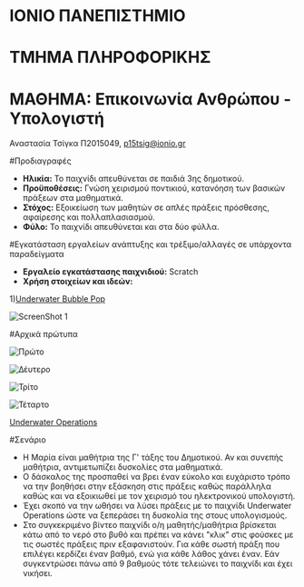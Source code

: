 # ΙΟΝΙΟ ΠΑΝΕΠΙΣΤΗΜΙΟ 
# ΤΜΗΜΑ ΠΛΗΡΟΦΟΡΙΚΗΣ 
# ΜΑΘΗΜΑ: Επικοινωνία Ανθρώπου - Υπολογιστή 

Αναστασία Τσίγκα Π2015049, p15tsig@ionio.gr

#Προδιαγραφές

 - **Ηλικία:** Το παιχνίδι απευθύνεται σε παιδιά 3ης δημοτικού.
 - **Προϋποθέσεις:** Γνώση χειρισμού ποντικιού, κατανόηση των βασικών πράξεων στα μαθηματικά.
 - **Στόχος:** Εξοικείωση των μαθητών σε απλές πράξεις πρόσθεσης, αφαίρεσης και πολλαπλασιασμού.
 - **Φύλο:** Το παιχνίδι απευθύνεται και στα δύο φύλλα.
 
 #Εγκατάσταση εργαλείων ανάπτυξης και τρέξιμο/αλλαγές σε υπάρχοντα παραδείγματα
 - **Εργαλείο εγκατάστασης παιχνιδιού:** Scratch
 - **Χρήση στοιχείων και ιδεών:**
 
1)[Underwater Bubble Pop](https://scratch.mit.edu/projects/10484983/)


![ScreenShot 1](https://lh3.googleusercontent.com/4lfbjAeJwHPlXfSDGxeeXz6eGTQESuIo53sVvIZsO8G2xpHte29plqsCmgGUkLacyCVEkJjD=s0 "Screenshot1")

#Αρχικά πρώτυπα

![Πρώτο](https://lh3.googleusercontent.com/-MHzMSFWI1YI/WEdvrA8Fc6I/AAAAAAAAA08/kXDrNmLfmEEN0h_URHgNUh3GKZCOhO7xACLcB/s0/Screen+Shot+2016-12-07+at+04.10.31.png "Screen Shot 2016-12-07 at 04.10.31.png")

![Δέυτερο](https://lh3.googleusercontent.com/-tJ39WpSPxps/WEdvypdi9QI/AAAAAAAAA1E/Tc-xJSqdRxY0CzNS9rNLwdN9PE5SyuLBACLcB/s0/Screen+Shot+2016-12-07+at+04.09.54.png "Screen Shot 2016-12-07 at 04.09.54.png")

![Τρίτο](https://lh3.googleusercontent.com/-UAchyxPvqb0/WEdv7v5R_dI/AAAAAAAAA1M/yqdA-xV3AfQrKQdKREaK2CIbdrGutG9oACLcB/s0/Screen+Shot+2016-12-07+at+04.10.02.png "Screen Shot 2016-12-07 at 04.10.02.png")

![Τέταρτο](https://lh3.googleusercontent.com/-iT9Or1a1Lgo/WEdwB4zpBqI/AAAAAAAAA1U/NjH4bcvBmyEMNQ0vdfh7c3siQUgAHIF1QCLcB/s0/Screen+Shot+2016-12-07+at+04.10.15.png "Screen Shot 2016-12-07 at 04.10.15.png")

[Underwater Operations](https://scratch.mit.edu/projects/130308815/)

#Σενάριο

 - Η Μαρία είναι μαθήτρια της Γ' τάξης του Δημοτικού. Αν και συνεπής μαθήτρια, αντιμετωπίζει δυσκολίες στα μαθηματικά.
 - Ο δάσκαλος της προσπαθεί να βρει έναν εύκολο και ευχάριστο τρόπο να την βοηθήσει στην εξάσκηση στις πράξεις καθώς παράλληλα καθώς και να εξοικιωθεί με τον χειρισμό του ηλεκτρονικού υπολογιστή.
 - Έχει σκοπό να την ωθήσει να λύσει πράξεις με το παιχνίδι Underwater Operations ώστε να ξεπεράσει τη δυσκολία της στους υπολογισμούς.
 - Στο συγκεκριμένο βίντεο παιχνίδι ο/η μαθητής/μαθήτρια βρίσκεται κάτω από το νερό στο βυθό και πρέπει να κάνει "κλικ" στις φούσκες με τις σωστές πράξεις πριν εξαφανιστούν. Για κάθε σωστή πράξη που επιλέγει κερδίζει έναν βαθμό, ενώ για κάθε λάθος χάνει έναν. Εάν συγκεντρώσει πάνω από 9 βαθμούς τότε τελειώνει το παιχνίδι και έχει νικήσει.